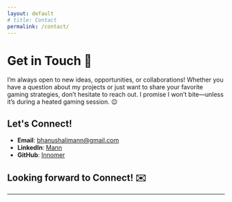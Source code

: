 ```yaml
---
layout: default
# title: Contact
permalink: /contact/
---
```

# Get in Touch 🚀

I’m always open to new ideas, opportunities, or collaborations! Whether you have a question about my projects or just want to share your favorite gaming strategies, don’t hesitate to reach out. I promise I won’t bite—unless it’s during a heated gaming session. 😉

## Let's Connect!

- **Email**: [bhanushalimann@gmail.com](mailto:bhanushalimann@gmail.com)
- **LinkedIn**: [Mann](https://linkedin.com/in/innomer)
- **GitHub**: [Innomer](https://github.com/Innomer)

## Looking forward to Connect! ✉️

---